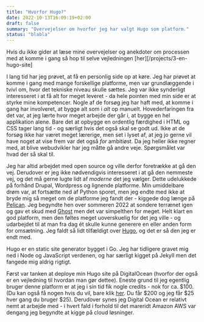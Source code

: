 ```yaml
---
title: "Hvorfor Hugo?"
date: 2022-10-13T16:09:19+02:00
draft: false
summary: "Overvejelser om hvorfor jeg har valgt Hugo som platform."
status: "blabla"
---
```

Hvis du ikke gider at læse mine overvejelser og anekdoter om processen med at komme i gang så hop til selve vejledningen [her][/projects/3-en-hugo-site]

I lang tid har jeg prøvet, at få en personlig side op at køre. Jeg har prøvet at komme i gang med mange  forskellige platforme, men var grundlæggende i tvivl om, hvor det tekniske niveau skulle sættes. 
Jeg var ikke synderligt interesseret i at få alt for meget leveret - da hele pointen med min side er at styrke mine kompetencer. Nogle af de forsøg jeg har haft med, at komme i gang har involveret, at bygge alt som i _alt_ op manuelt. Hovederfaringen fra det var, at jeg lærte hvor meget arbejde der går i, at bygge en hel applikation alene. Bare det at opbygge en ordentlig færdighed i HTML og CSS tager lang tid - og særligt hvis det også skal se godt ud. Ikke at de forsøg ikke har været meget lærerige, men set i lyset af, at jeg jo gerne vil have noget at vise frem var det også _for_ ambitiøst. Da jeg heller ikke regner med, at blive webudvikler har jeg måtte gå andre veje. Spørgsmålet var hvad der så skal til. 

Jeg har altid arbejdet med open source og ville derfor foretrække at gå den vej. Derudover er jeg ikke nødvendigvis interesseret i at gå den nemmeste vej, og det må gerne lugte lidt af _moderne_ det jeg vælger. Dette udelukkede på forhånd Drupal, Wordpress og lignende platforme. Min umiddelbare drøm var, at fortsætte ned af Python sporet, men jeg endte med ikke at bryde mig så meget om de platforme jeg fandt der - kiggede dog længe på [Pelican](https://getpelican.com).
Jeg begyndte hen over sommeren 2022 at sondere terrænet igen og gav et skud med [Ghost](https://ghost.org/) men det var simpelthen for meget. Helt klart en god platform, men den føltes meget uoverskuelig for det jeg ville - og udarbejdet til at man fra dag ét skulle kunne generere en eller anden form for omsætning.
Jeg faldt så lidt tilfældigt over [Hugo](https://gohugo.io), og det er så den jeg er endt med. 

Hugo er en static site generator bygget i Go. Jeg har tidligere gravet mig ned i Node og JavaScript verdenen, og har særligt kigget på Jekyll men det fangede mig aldrig rigtigt. 

Først var tanken at deploye min Hugo site på DigitalOcean (hvorfor der også er en vejledning til hvordan man gør dettee). Eneste grund til jeg egentlig bruger denne platform er at jeg i sin tid fik nogle credits - nok for ca. $100. (Du kan også få nogen hvis du vil, bare klik [her](https://m.do.co/c/b5fbaf11d029). Du får $200 og jeg får $25 hver gang du bruger $25).
Derudover synes jeg Digital Ocean er relativt nemt at arbejde med - i hvert fald i forhold til det mareridt Amazon AWS var dengang jeg begyndte at kigge på cloud løsninger. 

